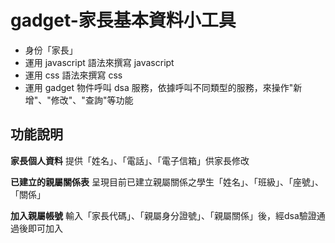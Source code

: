 ﻿gadget-家長基本資料小工具
==========================

* 身份「家長」
* 運用 javascript 語法來撰寫 javascript
* 運用 css 語法來撰寫 css
* 運用 gadget 物件呼叫 dsa 服務，依據呼叫不同類型的服務，來操作"新增"、"修改"、"查詢"等功能

功能說明
-------
**家長個人資料**
提供「姓名」、「電話」、「電子信箱」供家長修改

**已建立的親屬關係表**
呈現目前已建立親屬關係之學生「姓名」、「班級」、「座號」、「關係」

**加入親屬帳號**
輸入「家長代碼」、「親屬身分證號」、「親屬關係」後，經dsa驗證通過後即可加入
